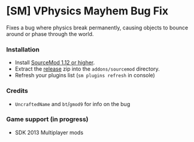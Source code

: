 # [SM] VPhysics Mayhem Bug Fix

Fixes a bug where physics break permanently, causing objects to bounce around or phase through the world.

### Installation

- Install [SourceMod 1.12 or higher](https://wiki.alliedmods.net/Installing_SourceMod).
- Extract the [release](https://github.com/dysphie/sm-vphysics-mayhem-fix/releases) zip into the `addons/sourcemod` directory.
- Refresh your plugins list (`sm plugins refresh` in console)

### Credits
- `UncraftedName` and `bt`/`gmod9` for info on the bug

### Game support (in progress)
- SDK 2013 Multiplayer mods
